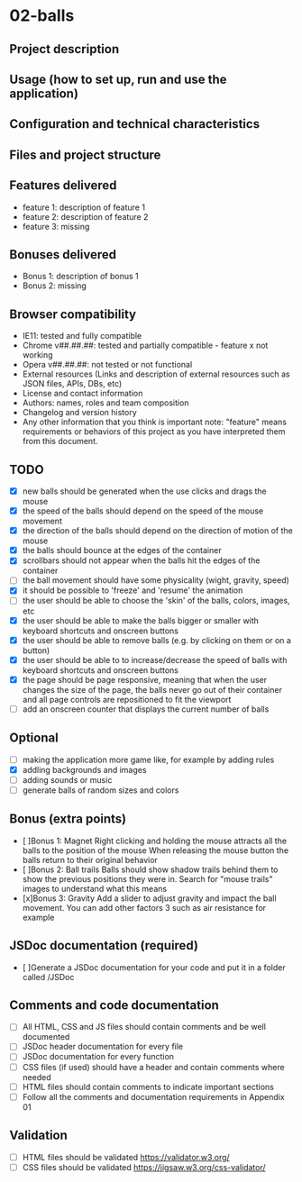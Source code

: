 # 02-balls

## Project description 
## Usage (how to set up, run and use the application)
## Configuration and technical characteristics
## Files and project structure
## Features delivered
- feature 1: description of feature 1
- feature 2: description of feature 2
- feature 3: missing
## Bonuses delivered
- Bonus 1: description of bonus 1
- Bonus 2: missing
## Browser compatibility
- IE11: tested and fully compatible
- Chrome v##.##.##: tested and partially compatible - feature x not working
- Opera v##.##.##: not tested or not functional
- External resources (Links and description of external resources such as JSON files,
APIs, DBs, etc)
- License and contact information
- Authors: names, roles and team composition
- Changelog and version history
- Any other information that you think is important
note: "feature" means requirements or behaviors of this project as you have interpreted
them from this document.

## TODO
- [x] new balls should be generated when the use clicks and drags the mouse
- [x] the speed of the balls should depend on the speed of the mouse movement
- [x] the direction of the balls should depend on the direction of motion of the mouse
- [x] the balls should bounce at the edges of the container
- [x] scrollbars should not appear when the balls hit the edges of the container
- [ ] the ball movement should have some physicality (wight, gravity, speed)
- [x] it should be possible to 'freeze' and 'resume' the animation
- [ ] the user should be able to choose the 'skin' of the balls, colors, images, etc
- [x] the user should be able to make the balls bigger or smaller with keyboard shortcuts
and onscreen buttons
- [x] the user should be able to remove balls (e.g. by clicking on them or on a button)
- [x] the user should be able to to increase/decrease the speed of balls with keyboard
shortcuts and onscreen buttons
- [x] the page should be page responsive, meaning that when the user changes the size of the
page, the balls never go out of their container and all page controls are repositioned to fit
the viewport
- [ ] add an onscreen counter that displays the current number of balls

## Optional
- [ ] making the application more game like, for example by adding rules
- [x] addling backgrounds and images
- [ ] adding sounds or music
- [ ] generate balls of random sizes and colors

## Bonus (extra points)
- [ ]Bonus 1: Magnet
Right clicking and holding the mouse attracts all the balls to the position of the mouse
When releasing the mouse button the balls return to their original behavior
- [ ]Bonus 2: Ball trails
Balls should show shadow trails behind them to show the previous positions they were
in. Search for "mouse trails" images to understand what this means
- [x]Bonus 3: Gravity
Add a slider to adjust gravity and impact the ball movement. You can add other factors
3
such as air resistance for example

## JSDoc documentation (required)
- [ ]Generate a JSDoc documentation for your code and put it in a folder called /JSDoc

## Comments and code documentation
- [ ] All HTML, CSS and JS files should contain comments and be well documented
- [ ] JSDoc header documentation for every file
- [ ] JSDoc documentation for every function
- [ ] CSS files (if used) should have a header and contain comments where needed
- [ ] HTML files should contain comments to indicate important sections
- [ ] Follow all the comments and documentation requirements in Appendix 01

## Validation
- [ ] HTML files should be validated https://validator.w3.org/
- [ ] CSS files should be validated https://jigsaw.w3.org/css-validator/
